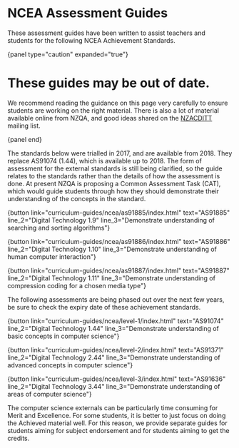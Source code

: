 # NCEA Assessment Guides

These assessment guides have been written to assist teachers and students
for the following NCEA Achievement Standards.

{panel type="caution" expanded="true"}

# These guides may be out of date.

We recommend reading the guidance on this page very carefully to ensure students are working on the right material.
There is also a lot of material available online from NZQA, and good ideas shared on the [NZACDITT](http://nzacditt.org.nz/) mailing list.

{panel end}

The standards below were trialled in 2017, and are available from 2018. They replace AS91074 (1.44), which is available up to 2018.
The form of assessment for the external standards is still being clarified, so the guide relates to the standards rather than the details of how the assessment is done.
At present NZQA is proposing a Common Assessment Task (CAT), which would guide students through how they should demonstrate their understanding of the concepts in the standard.

{button link="curriculum-guides/ncea/as91885/index.html" text="AS91885" line_2="Digital Technology 1.9" line_3="Demonstrate understanding of searching and sorting algorithms"}

{button link="curriculum-guides/ncea/as91886/index.html" text="AS91886" line_2="Digital Technology 1.10" line_3="Demonstrate understanding of human computer interaction"}

{button link="curriculum-guides/ncea/as91887/index.html" text="AS91887" line_2="Digital Technology 1.11" line_3="Demonstrate understanding of compression coding for a chosen media type"}

The following assessments are being phased out over the next few years, be sure to check the expiry date of these achievement standards.

{button link="curriculum-guides/ncea/level-1/index.html" text="AS91074" line_2="Digital Technology 1.44" line_3="Demonstrate understanding of basic concepts in computer science"}

{button link="curriculum-guides/ncea/level-2/index.html" text="AS91371" line_2="Digital Technology 2.44" line_3="Demonstrate understanding of advanced concepts in computer science"}

{button link="curriculum-guides/ncea/level-3/index.html" text="AS91636" line_2="Digital Technology 3.44" line_3="Demonstrate understanding of areas of computer science"}

The computer science externals can be particularly time consuming for Merit and Excellence.
For some students, it is better to just focus on doing the Achieved material well.
For this reason, we provide separate guides for students aiming for subject endorsement and for students aiming to get the credits.

